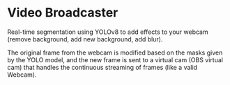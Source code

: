 # Video Broadcaster

Real-time segmentation using YOLOv8 to add effects to your webcam (remove background, add new background, add blur). 

The original frame from the webcam is modified based on the masks given by the YOLO model, and the new frame is sent to a virtual cam (OBS virtual cam) that handles the continuous streaming of frames (like a valid Webcam).

